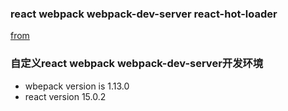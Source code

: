 ### react webpack webpack-dev-server react-hot-loader 

[from](https://github.com/xiaolin3303/react-music-player)

### 自定义react webpack webpack-dev-server开发环境

* wbepack version is 1.13.0
* react version 15.0.2